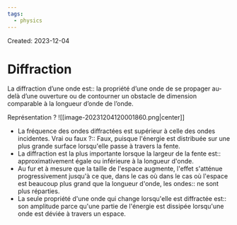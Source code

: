 ```yaml
---
tags:
  - physics
---
```

Created: 2023-12-04

# Diffraction
La diffraction d’une onde est:: la propriété d’une onde de se propager au-delà d’une ouverture ou de contourner un obstacle de dimension comparable à la longueur d’onde de l’onde.
<!--SR:!2023-12-10,1,130-->

Représentation
?
![[image-20231204120001860.png|center]]
<!--SR:!2023-12-15,6,230-->


- La fréquence des ondes diffractées est supérieur à celle des ondes incidentes. Vrai ou faux ?:: Faux, puisque l'énergie est distribuée sur une plus grande surface lorsqu'elle passe à travers la fente.
- La diffraction est la plus importante lorsque la largeur de la fente est:: approximativement égale ou inférieure à la longueur d'onde.
- Au fur et à mesure que la taille de l'espace augmente, l'effet s'atténue progressivement jusqu'à ce que, dans le cas où dans le cas où l'espace est beaucoup plus grand que la longueur d'onde, les ondes:: ne sont plus réparties.
- La seule propriété d'une onde qui change lorsqu'elle est diffractée est:: son amplitude parce qu'une partie de l'énergie est dissipée lorsqu'une onde est déviée à travers un espace.


